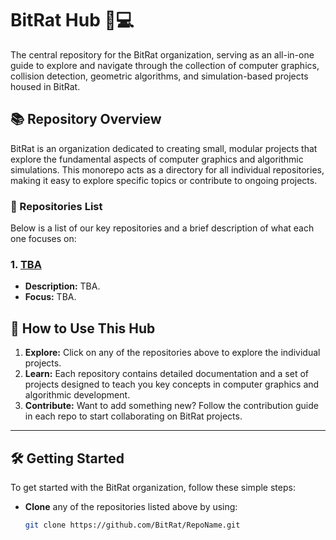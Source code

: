 # BitRat Hub 🐀💻

The central repository for the BitRat organization, serving as an all-in-one guide to explore and navigate through the collection of computer graphics, collision detection, geometric algorithms, and simulation-based projects housed in BitRat.

## 📚 Repository Overview

BitRat is an organization dedicated to creating small, modular projects that explore the fundamental aspects of computer graphics and algorithmic simulations. This monorepo acts as a directory for all individual repositories, making it easy to explore specific topics or contribute to ongoing projects.

### 📂 Repositories List

Below is a list of our key repositories and a brief description of what each one focuses on:

### 1. [**TBA**](https://github.com/bitsrat)
   - **Description:** TBA.
   - **Focus:** TBA.

## 🚀 How to Use This Hub

1. **Explore:** Click on any of the repositories above to explore the individual projects.
2. **Learn:** Each repository contains detailed documentation and a set of projects designed to teach you key concepts in computer graphics and algorithmic development.
3. **Contribute:** Want to add something new? Follow the contribution guide in each repo to start collaborating on BitRat projects.

---

## 🛠️ Getting Started

To get started with the BitRat organization, follow these simple steps:

- **Clone** any of the repositories listed above by using:
   ```bash
   git clone https://github.com/BitRat/RepoName.git
